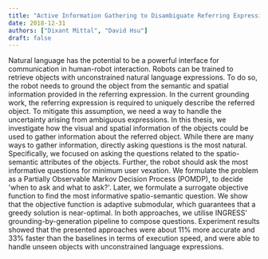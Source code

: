 ```yaml
---
title: "Active Information Gathering to Disambiguate Referring Expressions"
date: 2018-12-31
authors: ["Dixant Mittal", "David Hsu"]
draft: false
---
```


Natural language has the potential to be a powerful interface for communication in human-robot interaction. Robots can be trained to retrieve objects with unconstrained natural language expressions. To do so, the robot needs to ground the object from the semantic and spatial information provided in the referring expression. In the current grounding work, the referring expression is required to uniquely describe the referred object. To mitigate this assumption, we need a way to handle the uncertainty arising from ambiguous expressions. In this thesis, we investigate how the visual and spatial information of the objects could be used to gather information about the referred object. While there are many ways to gather information, directly asking questions is the most natural. Specifically, we focused on asking the questions related to the spatio-semantic attributes of the objects. Further, the robot should ask the most informative questions for minimum user vexation. We formulate the problem as a Partially Observable Markov Decision Process (POMDP), to decide 'when to ask and what to ask?'. Later, we formulate a surrogate objective function to find the most informative spatio-semantic question. We show that the objective function is adaptive submodular, which guarantees that a greedy solution is near-optimal. In both approaches, we utilise INGRESS’ grounding-by-generation pipeline to compose questions. Experiment results showed that the presented approaches were about 11% more accurate and 33% faster than the baselines in terms of execution speed, and were able to handle unseen objects with unconstrained language expressions.
